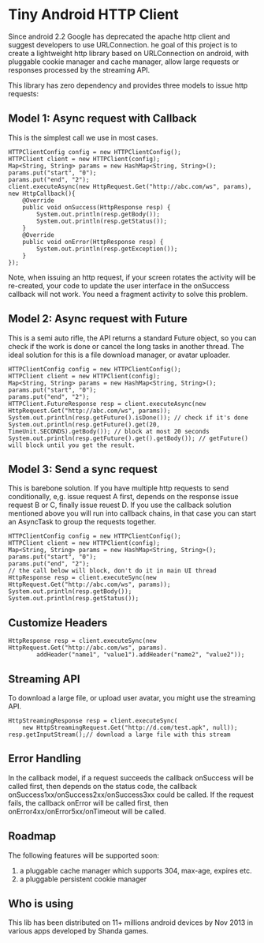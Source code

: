 Tiny Android HTTP Client
===============================
Since android 2.2 Google has deprecated the apache http client and suggest developers to use URLConnection.
he goal of this project is to create a lightweight http library based on URLConnection on android,
with pluggable cookie manager and cache manager, allow large requests or responses processed by the streaming API.

This library has zero dependency and provides three models to issue http requests:

Model 1: Async request with Callback
------------------
This is the simplest call we use in most cases.
```
HTTPClientConfig config = new HTTPClientConfig();
HTTPClient client = new HTTPClient(config);
Map<String, String> params = new HashMap<String, String>();
params.put("start", "0");
params.put("end", "2");
client.executeAsync(new HttpRequest.Get("http://abc.com/ws", params), new HttpCallback(){
    @Override
    public void onSuccess(HttpResponse resp) {
        System.out.println(resp.getBody());
        System.out.println(resp.getStatus());
    }
    @Override
    public void onError(HttpResponse resp) {
        System.out.println(resp.getException());
    }
});
```
Note, when issuing an http request, if your screen rotates the activity will be re-created, your code to update the
user interface in the onSuccess callback will not work. You need a fragment activity to solve this problem.

Model 2: Async request with Future
------------------
This is a semi auto rifle, the API returns a standard Future object, so you can check if the work is done or
cancel the long tasks in another thread. The ideal solution for this is a file download manager, or avatar uploader.
```
HTTPClientConfig config = new HTTPClientConfig();
HTTPClient client = new HTTPClient(config);
Map<String, String> params = new HashMap<String, String>();
params.put("start", "0");
params.put("end", "2");
HTTPClient.FutureResponse resp = client.executeAsync(new HttpRequest.Get("http://abc.com/ws", params));
System.out.println(resp.getFuture().isDone()); // check if it's done
System.out.println(resp.getFuture().get(20, TimeUnit.SECONDS).getBody()); // block at most 20 seconds
System.out.println(resp.getFuture().get().getBody()); // getFuture() will block until you get the result.
```

Model 3: Send a sync request
------------------
This is barebone solution. If you have multiple http requests to send conditionally, e,g. issue request A first,
depends on the response issue request B or C, finally issue reuest D. If you use the callback solution mentioned above
you will run into callback chains, in that case you can start an AsyncTask to group the requests together.
```
HTTPClientConfig config = new HTTPClientConfig();
HTTPClient client = new HTTPClient(config);
Map<String, String> params = new HashMap<String, String>();
params.put("start", "0");
params.put("end", "2");
// the call below will block, don't do it in main UI thread
HttpResponse resp = client.executeSync(new HttpRequest.Get("http://abc.com/ws", params));
System.out.println(resp.getBody());
System.out.println(resp.getStatus());
```

Customize Headers
------------------
```
HttpResponse resp = client.executeSync(new HttpRequest.Get("http://abc.com/ws", params).
        addHeader("name1", "value1").addHeader("name2", "value2"));
```

Streaming API
------------------
To download a large file, or upload user avatar, you might use the streaming API.
```
HttpStreamingResponse resp = client.executeSync(
    new HttpStreamingRequest.Get("http://d.com/test.apk", null));
resp.getInputStream();// download a large file with this stream
```

Error Handling
------------------
In the callback model, if a request succeeds the callback onSuccess will be called first, then depends on the status code,
 the callback onSuccess1xx/onSuccess2xx/onSuccess3xx could be called. If the request fails, the callback onError will be
 called first, then onError4xx/onError5xx/onTimeout will be called.

Roadmap
------------------
The following features will be supported soon:
1. a pluggable cache manager which supports 304, max-age, expires etc.
2. a pluggable persistent cookie manager

Who is using
------------------
This lib has been distributed on 11+ millions android devices by Nov 2013 in various apps developed by Shanda games.
